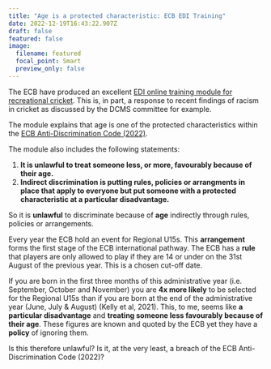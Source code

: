 ```yaml
---
title: "Age is a protected characteristic: ECB EDI Training"
date: 2022-12-19T16:43:22.907Z
draft: false
featured: false
image:
  filename: featured
  focal_point: Smart
  preview_only: false
---
```

The ECB have produced an excellent [EDI online training module for recreational cricket](https://antidiscriminationrecreationalgame.ecb.co.uk/). This is, in part, a response to recent findings of racism in cricket as discussed by the DCMS committee for example. 

The module explains that age is one of the protected characteristics within the [ECB Anti-Discrimination Code (2022)](https://resources.ecb.co.uk/ecb/document/2022/03/17/36918e2a-b649-489a-9295-ea3bb6b5d433/ECB_Anti-Discrimination_Code_2022_v5-1-.pdf).

The module also includes the following statements:

1. **It is unlawful to treat someone less, or more, favourably because of their age.**
2. **Indirect discrimination is putting rules, policies or arrangments in place that apply to everyone but put someone with a protected characteristic at a particular disadvantage.**

So it is **unlawful** to discriminate because of **age** indirectly through rules, policies or arrangements.

Every year the ECB hold an event for Regional U15s. This **arrangement** forms the first stage of the ECB international pathway. The ECB has a **rule** that players are only allowed to play if they are 14 or under on the 31st August of the previous year. This is a chosen cut-off date.

If you are born in the first three months of this administrative year (i.e. September, October and November) you are **4x more likely** to be selected for the Regional U15s than if you are born at the end of the administrative year (June, July & August) (Kelly et al, 2021). This, to me, seems like **a particular disadvantage** and **treating someone less favourably because of their age**. These figures are known and quoted by the ECB yet they have a **policy** of ignoring them.

Is this therefore unlawful? Is it, at the very least, a breach of the ECB Anti-Discrimination Code (2022)?